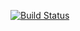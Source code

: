 [![Build Status](https://travis-ci.org/enumatech/enuma-solidity.svg?branch=master)](https://travis-ci.org/enumatech/enuma-solidity)

